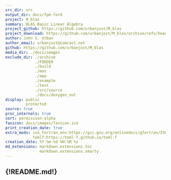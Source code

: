 ```yaml
---
src_dir: src
output_dir: docs/fpm-ford
project: M_blas
summary: BLAS Basic Linear Algebra
project_github: https://github.com/urbanjost/M_blas
project_download: https://github.com/urbanjost/M_blas/archive/refs/heads/master.zip
author: John S. Urban
author_email: urbanjost@comcast.net
github: https://github.com/urbanjost/M_blas
media_dir: ./docs/images
exclude_dir: ./archive
             ./FODDER
             ./build
             ./man
             ./app
             ./example
             ./test
             ./src/source
             ./docs/doxygen_out
display: public
         protected
source: true
proc_internals: true
sort: permission-alpha
favicon: docs/images/favicon.ico
print_creation_date: true
extra_mods: iso_fortran_env:https://gcc.gnu.org/onlinedocs/gfortran/ISO_005fFORTRAN_005fENV.html
            tomlf:https://toml-f.github.io/toml-f
creation_date: %Y-%m-%d %H:%M %z
md_extensions: markdown.extensions.toc
               markdown.extensions.smarty
---
```

<!--
author_pic:
twitter:
website:
-->
{!README.md!}
---
